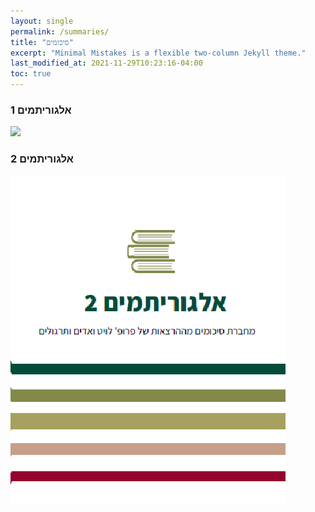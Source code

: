 ```yaml
---
layout: single
permalink: /summaries/
title: "סיכומים"
excerpt: "Minimal Mistakes is a flexible two-column Jekyll theme."
last_modified_at: 2021-11-29T10:23:16-04:00
toc: true
---
```


### אלגוריתמים 1
[![](https://user-images.githubusercontent.com/46644036/143916555-8a9fa66d-2b03-42a9-99af-75e679f1dab7.png)](https://github.com/DorAzaria/dorazaria.github.io/raw/main/assets/summaries/%D7%90%D7%9C%D7%92%D7%95%D7%A8%D7%99%D7%AA%D7%9E%D7%99%D7%9D%201%20-%20%D7%A1%D7%99%D7%9B%D7%95%D7%9D%20%D7%94%D7%A8%D7%A6%D7%90%D7%95%D7%AA.pdf)

### אלגוריתמים 2
[![](https://github.com/DorAzaria/dorazaria.github.io/blob/main/assets/summaries/algo2.png?raw=true)](https://github.com/DorAzaria/dorazaria.github.io/raw/main/assets/summaries/%D7%90%D7%9C%D7%92%D7%95%D7%A8%D7%99%D7%AA%D7%9E%D7%99%D7%9D%202%20-%20%D7%A1%D7%99%D7%9B%D7%95%D7%9D%20%D7%94%D7%A8%D7%A6%D7%90%D7%95%D7%AA.pdf)

